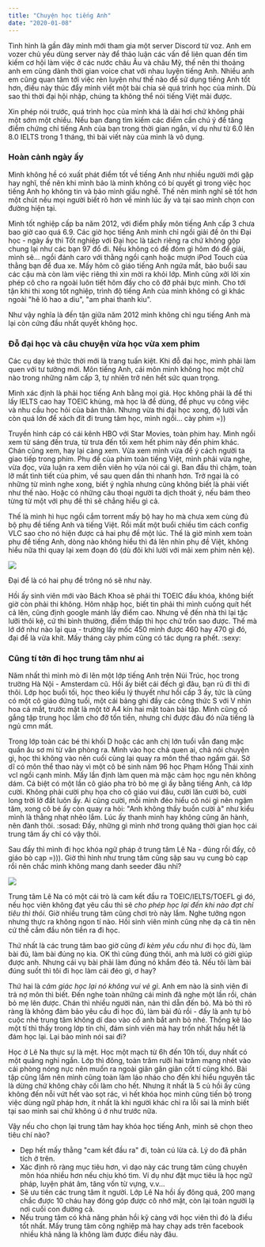 ```yaml
---
title: "Chuyện học tiếng Anh"
date: "2020-01-08"
---
```


Tình hình là gần đây mình mới tham gia một server Discord từ voz. Anh em vozer chủ yếu dùng server này để thảo luận các vấn đề liên quan đến tìm kiếm cơ hội làm việc ở các nước châu Âu và châu Mỹ, thế nên thi thoảng anh em cũng dành thời gian voice chat với nhau luyện tiếng Anh. Nhiều anh em cũng quan tâm tới việc rèn luyện như thế nào để sử dụng tiếng Anh tốt hơn, điều này thúc đẩy mình viết một bài chia sẻ quá trình học của mình. Dù sao thì thời đại hội nhập, chúng ta không thể nói tiếng Việt mãi được.

Xin phép nói trước, quá trình học của mình khá là dài hơi chứ không phải một sớm một chiều. Nếu bạn đang tìm kiếm các điểm cần chú ý để tăng điểm chứng chỉ tiếng Anh của bạn trong thời gian ngắn, ví dụ như từ 6.0 lên 8.0 IELTS trong 1 tháng, thì bài viết này của mình là vô dụng.

### Hoàn cảnh ngày ấy

Mình không hề có xuất phát điểm tốt về tiếng Anh như nhiều người mới gặp hay nghĩ, thế nên khi mình bảo là mình không có bí quyết gì trong việc học tiếng Anh họ không tin và bảo mình giấu nghề. Thế nên mình nghĩ sẽ tốt hơn một chút nếu mọi người biết rõ hơn về mình lúc ấy và tại sao mình chọn con đường hiện tại.

Mình tốt nghiệp cấp ba năm 2012, với điểm phẩy môn tiếng Anh cấp 3 chưa bao giờ cao quá 6.9. Các giờ học tiếng Anh mình chỉ ngồi giải đề ôn thi Đại học - ngày ấy thi Tốt nghiệp với Đại học là tách riêng ra chứ không gộp chung lại như các bạn 97 đổ đi. Nếu không có đề đóm gì hôm đó để giải, mình sẽ... ngồi đánh caro với thằng ngồi cạnh hoặc mượn iPod Touch của thằng bạn để đua xe. Mấy hôm cô giáo tiếng Anh ngứa mắt, bảo buổi sau các cậu mà còn làm việc riêng thì xin mời ra khỏi lớp. Mình cũng xởi lởi xin phép cô cho ra ngoài luôn tiết hôm đấy cho cô đỡ phải bực mình. Cho tới tận khi thi xong tốt nghiệp, trình độ tiếng Anh của mình không có gì khác ngoài "hê lô hao a diu", "am phai thanh kiu".

Như vậy nghĩa là đến tận giữa năm 2012 mình không chỉ ngu tiếng Anh mà lại còn cứng đầu nhất quyết không học.

### Đỗ đại học và câu chuyện vừa học vừa xem phim

Các cụ dạy kẻ thức thời mới là trang tuấn kiệt. Khi đỗ đại học, mình phải làm quen với tư tưởng mới. Môn tiếng Anh, cái môn mình không học một chữ nào trong những năm cấp 3, tự nhiên trở nên hết sức quan trọng.

Mình xác định là phải học tiếng Anh bằng mọi giá. Học không phải là để thi lấy IELTS cao hay TOEIC khủng, mà học là để dùng, để phục vụ công việc và nhu cầu học hỏi của bản thân. Nhưng vừa thi đại học xong, độ lười vẫn còn quá lớn để xách đít đi trung tâm học, mình ngồi... cày phim =))

Truyền hình cáp có cái kênh HBO với Star Movies, toàn phim hay. Mình ngồi xem từ sáng đến trưa, từ trưa đến tối xem hết phim này đến phim khác. Chán cũng xem, hay lại càng xem. Vừa xem mình vừa để ý cách người ta giao tiếp trong phim. Phụ đề của phim toàn tiếng Việt, mình phải vừa nghe, vừa đọc, vừa luận ra xem diễn viên họ vừa nói cái gì. Ban đầu thì chậm, toàn lỡ mất tình tiết của phim, về sau quen dần thì nhanh hơn. Trở ngại là có những từ mình nghe xong, biết ý nghĩa nhưng cũng không biết là phải viết như thế nào. Hoặc có những câu thoại người ta dịch thoát ý, nếu bám theo từng từ một với phụ đề thì sẽ chẳng hiểu gì cả.

Thế là mình hì hục ngồi cắm torrent mấy bộ hay ho mà chưa xem cùng đủ bộ phụ đề tiếng Anh và tiếng Việt. Rồi mất một buổi chiều tìm cách config VLC sao cho nó hiện được cả hai phụ đề một lúc. Thế là giờ mình xem toàn phụ đề tiếng Anh, dòng nào không hiểu thì đá lên nhìn phụ đề Việt, không hiểu nữa thì quay lại xem đoạn đó (dù đôi khi lười với mải xem phim nên kệ).

![](assets/image/dualsub-win10-screenshot-1.png)

Đại để là có hai phụ đề trông nó sẽ như này.

Hồi ấy sinh viên mới vào Bách Khoa sẽ phải thi TOEIC đầu khóa, không biết giờ còn phải thi không. Hôm nhập học, biết tin phải thi mình cuống quít hết cả lên, cũng định google mánh lấy điểm cao. Nhưng về đến nhà thì lại tặc lưỡi thôi kệ, cứ thi bình thường, điểm thấp thì học chứ trốn sao được. Thế mà lớ dớ như nào lại qua - trường lấy mốc 450 mình được 460 hay 470 gì đó, đại để là vừa khít. Mấy tháng cày phim cũng có tác dụng ra phết. :sexy:

### Cũng tí tởn đi học trung tâm như ai

Năm nhất thì mình mò đi lên một lớp tiếng Anh trên Núi Trúc, học trong trường Hà Nội - Amsterdam cũ. Hồi ấy biết cái đếch gì đâu, bạn rủ đi thì đi thôi. Lớp học buổi tối, học theo kiểu lý thuyết như hồi cấp 3 ấy, tức là cũng có một cô giáo đứng tuổi, một cái bảng ghi đầy các công thức S với V nhìn hoa cả mắt, trước mặt là một tờ A4 kín hai mặt toàn bài tập. Mình cũng cố gắng tập trung học lắm cho đỡ tốn tiền, nhưng chỉ được đâu đó nửa tiếng là ngủ cmn mất.

Trong lớp toàn các bé thi khối D hoặc các anh chị lớn tuổi vẫn đang mặc quần âu sơ mi từ văn phòng ra. Mình vào học chả quen ai, chả nói chuyện gì, học thì không vào nên cuối cùng lại quay ra môn thể thao ngắm gái. Sở dĩ có môn thể thao này vì một cô bé sinh năm 96 học Phạm Hồng Thái xinh vcl ngồi cạnh mình. Mấy lần định làm quen mà mặc cảm học ngu nên không dám. Cá biệt có một lần cô giáo pha trò bỏ mẹ gì ấy bằng tiếng Anh, cả lớp cười. Không phải cười phụ họa cho cô giáo vui đâu, cười lăn cười bò, cười long trời lở đất luôn ấy. Ai cũng cười, mỗi mình đéo hiểu cô nói gì nên ngậm tăm, xong cô bé ấy còn quay ra hỏi: "Anh không thấy buồn cười à" như kiểu mình là thằng nhạt nhẽo lắm. Lúc ấy thanh minh hay không cũng ăn hành, nên đành thôi. :sosad: Đấy, những gì mình nhớ trong quãng thời gian học cái trung tâm ấy chỉ có vậy thôi.

Sau đấy thì mình đi học khóa ngữ pháp ở trung tâm Lê Na - đúng rồi đấy, cô giáo bò cạp =))). Giờ thì hình như trung tâm cũng sập sau vụ cung bò cạp rồi nên chắc mình không mang danh seeder đâu nhỉ?

![](assets/image/12.jpg)

Trung tâm Lê Na có một cái trò là cam kết đầu ra TOEIC/IELTS/TOEFL gì đó, nếu học viên không đạt yêu cầu thì sẽ _cho phép học lại đến khi nào đạt chỉ tiêu thì thôi._ Giờ nhiều trung tâm cũng chơi trò này lắm. Nghe tưởng ngon nhưng thực ra không ngon tí nào. Hồi sinh viên mình cũng nhẹ dạ cả tin nên cứ thế cắm đầu nôn tiền ra đi học.

Thứ nhất là các trung tâm bao giờ cũng _đi kèm yêu cầu_ như đi học đủ, làm bài đủ, làm bài đúng nọ kia. OK thì cũng đúng thôi, anh mà lười có giời giúp được anh. Nhưng cái vụ bài phải làm đúng nó khắm đéo tả. Nếu tôi làm bài đúng suốt thì tôi đi học làm cái đéo gì, ơ hay?

Thứ hai là _cảm giác học lại nó không vui vẻ gì_. Anh em nào là sinh viên đi trả nợ môn thì biết. Đến nghe toàn những cái mình đã nghe một lần rồi, chán bỏ mẹ lên được. Chán thì nhiều người nản, nản thì dẫn đến bỏ. Mà bỏ thì rõ ràng là không đảm bảo yêu cầu đi học đủ, làm bài đủ rồi - đấy là anh tự bỏ cuộc nhé trung tâm không dí dao vào cổ anh bắt anh bỏ nhé. Thống kê láo một tí thì thấy trong lớp tín chỉ, đám sinh viên mà hay trốn nhất hầu hết là đám học lại. Lại bảo mình nói sai đi?

Học ở Lê Na thực sự là mệt. Học một mạch từ 6h đến 10h tối, duy nhất có một quãng nghỉ ngắn. Lớp thì đông, toàn trăm rưỡi hai trăm mạng nhét vào cái phòng nóng nực nên muốn ra ngoài giãn gân giãn cốt tí cũng khó. Bài tập cũng lắm nên mình cũng toàn làm láo nháo cho đến khi hiểu nguyên tắc là dừng chứ không chày cối làm cho hết. Nhưng ít nhất là 5 củ hồi ấy cũng không đến nỗi vứt hết vào sọt rác, vì hết khóa học mình cũng tiến bộ trong việc dùng ngữ pháp hơn, ít nhất là khi người khác chỉ ra lỗi sai là mình biết tại sao mình sai chứ không ú ớ như trước nữa.

Vậy nếu cho chọn lại trung tâm hay khóa học tiếng Anh, mình sẽ chọn theo tiêu chí nào?

- Dẹp hết mấy thằng "cam kết đầu ra" đi, toàn cú lừa cả. Lý do đã phân tích ở trên.
- Xác định rõ ràng mục tiêu hơn, vì dạo này các trung tâm cũng chuyên môn hóa nhiều hơn nếu chịu khó tìm. Ví dụ như đặt mục tiêu là học ngữ pháp, luyện phát âm, tăng vốn từ vựng, v.v...
- Sẽ ưu tiên các trung tâm ít người. Lớp Lê Na hồi ấy đông quá, 200 mạng chắc được 10 cháu hay đóng góp được cô nhớ mặt, còn lại toàn người lạ nơi cuối con đường cả.
- Nếu trung tâm có khả năng phản hồi kỹ càng với học viên thì đó là điều tốt nhất. Mấy trung tâm công nghiệp mà hay chạy ads trên facebook nhiều khả năng là không làm được điều này đâu.
